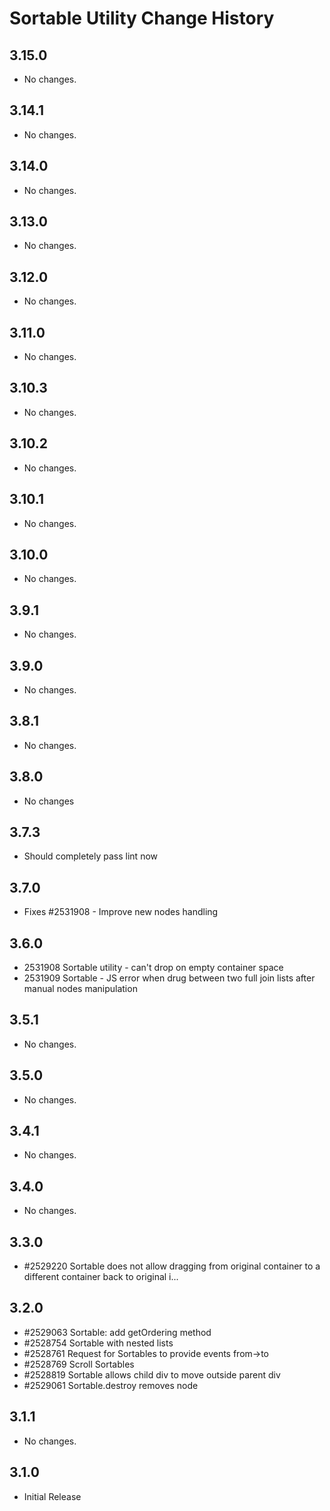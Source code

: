 Sortable Utility Change History
===============================

3.15.0
------

* No changes.

3.14.1
------

* No changes.

3.14.0
------

* No changes.

3.13.0
------

* No changes.

3.12.0
------

* No changes.

3.11.0
------

* No changes.

3.10.3
------

* No changes.

3.10.2
------

* No changes.

3.10.1
------

* No changes.

3.10.0
------

* No changes.

3.9.1
-----

* No changes.

3.9.0
-----

* No changes.

3.8.1
-----

* No changes.

3.8.0
-----

* No changes

3.7.3
-----

* Should completely pass lint now

3.7.0
-----

* Fixes #2531908 - Improve new nodes handling

3.6.0
-----

* 2531908 Sortable utility - can't drop on empty container space
* 2531909 Sortable - JS error when drug between two full join lists after manual nodes manipulation


3.5.1
-----

   * No changes.

3.5.0
-----

   * No changes.

3.4.1
-----

   * No changes.

3.4.0
-----

   * No changes.

3.3.0
-----

   * #2529220 Sortable does not allow dragging from original container to a different container back to original i...

3.2.0
-----

   * #2529063 Sortable: add getOrdering method
   * #2528754 Sortable with nested lists
   * #2528761 Request for Sortables to provide events from->to
   * #2528769 Scroll Sortables
   * #2528819 Sortable allows child div to move outside parent div
   * #2529061 Sortable.destroy removes node


3.1.1
-----

   * No changes.

3.1.0
-----

   * Initial Release
